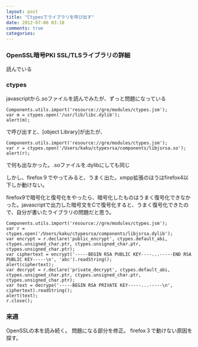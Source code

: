 ```yaml
---
layout: post
title: "Ctypesでライブラリを呼び出す"
date: 2012-07-06 03:10
comments: true
categories:
---
```

### OpenSSL暗号PKI SSL/TLSライブラリの詳細
読んでいる

### ctypes
javascriptから.soファイルを読んでみたが、ずっと問題になっている
```
Components.utils.import('resource://gre/modules/ctypes.jsm');
var m = ctypes.open('/usr/lib/libc.dylib');
alert(m);
```
で呼び出すと、[object Library]が出たが、

```
Components.utils.import('resource://gre/modules/ctypes.jsm');
var r = ctypes.open('/Users/kaku/ctypesrsa/components/libjsrsa.so');
alert(r);
```
で何も出なかった。.soファイルを.dylibにしても同じ

しかし、firefox９でやってみると、うまく出た。xmpp拡張のほうはfirefox4以下しか動けない。

firefox9で暗号化と復号化をやったら、暗号化したものはうまく復号化できなかった。javascriptで出力した暗号文をCで復号化すると、うまく復号化できたので、自分が書いたライブラリの問題だと思う。
```
Components.utils.import('resource://gre/modules/ctypes.jsm');
var r = ctypes.open('/Users/kaku/ctypesrsa/components/libjsrsa.dylib');
var encrypt = r.declare('public_encrypt', ctypes.default_abi, ctypes.unsigned_char.ptr, ctypes.unsigned_char.ptr, ctypes.unsigned_char.ptr);
var ciphertext = encrypt('-----BEGIN RSA PUBLIC KEY----...-----END RSA PUBLIC KEY-----\n', 'abc').readString();
alert(ciphertext);
var decrypt = r.declare('private_decrypt', ctypes.default_abi, ctypes.unsigned_char.ptr, ctypes.unsigned_char.ptr, ctypes.unsigned_char.ptr);
var text = decrype('-----BEGIN RSA PRIVATE KEY-----...-----\n', ciphertext).readString();
alert(text);
r.close();
```

### 来週
OpenSSLの本を読み続く。
問題になる部分を修正。
firefox３で動けない原因を探す。
